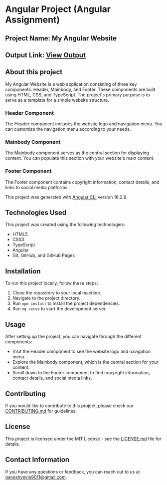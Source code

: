 # Angular Project (Angular Assignment)

## Project Name: My Angular Website

## Output Link: [View Output](https://drive.google.com/file/d/10fm5p5J1jlHETFfBJVS7urkJtSR9Yk0R/view)

## About this project

My Angular Website is a web application consisting of three key components: Header, Mainbody, and Footer. These components are built using HTML, CSS, and TypeScript. The project's primary purpose is to serve as a template for a simple website structure.

### Header Component
The Header component includes the website logo and navigation menu. You can customize the navigation menu according to your needs.

### Mainbody Component
The Mainbody component serves as the central section for displaying content. You can populate this section with your website's main content.

### Footer Component
The Footer component contains copyright information, contact details, and links to social media platforms.

This project was generated with [Angular CLI](https://github.com/angular/angular-cli) version 16.2.9.

## Technologies Used

This project was created using the following technologies:

- HTML5
- CSS3
- TypeScript
- Angular
- Git, GitHub, and GitHub Pages

## Installation

To run this project locally, follow these steps:

1. Clone the repository to your local machine.
2. Navigate to the project directory.
3. Run `npm install` to install the project dependencies.
4. Run `ng serve` to start the development server.

## Usage

After setting up the project, you can navigate through the different components:

- Visit the Header component to see the website logo and navigation menu.
- Explore the Mainbody component, which is the central section for your content.
- Scroll down to the Footer component to find copyright information, contact details, and social media links.

## Contributing

If you would like to contribute to this project, please check our [CONTRIBUTING.md](CONTRIBUTING.md) for guidelines.

## License

This project is licensed under the MIT License - see the [LICENSE.md](LICENSE.md) file for details.

## Contact Information

If you have any questions or feedback, you can reach out to us at [ganeshyevle9011@gmail.com](mailto:ganeshyevle9011@gmail.com).
